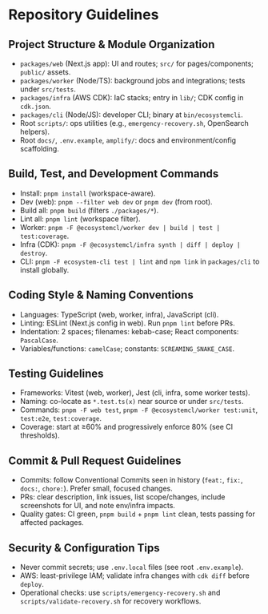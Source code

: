 # Repository Guidelines

## Project Structure & Module Organization
- `packages/web` (Next.js app): UI and routes; `src/` for pages/components; `public/` assets.
- `packages/worker` (Node/TS): background jobs and integrations; tests under `src/tests`.
- `packages/infra` (AWS CDK): IaC stacks; entry in `lib/`; CDK config in `cdk.json`.
- `packages/cli` (Node/JS): developer CLI; binary at `bin/ecosystemcli`.
- Root `scripts/`: ops utilities (e.g., `emergency-recovery.sh`, OpenSearch helpers).
- Root `docs/`, `.env.example`, `amplify/`: docs and environment/config scaffolding.

## Build, Test, and Development Commands
- Install: `pnpm install` (workspace-aware).
- Dev (web): `pnpm --filter web dev` or `pnpm dev` (from root).
- Build all: `pnpm build` (filters `./packages/*`).
- Lint all: `pnpm lint` (workspace filter).
- Worker: `pnpm -F @ecosystemcl/worker dev | build | test | test:coverage`.
- Infra (CDK): `pnpm -F @ecosystemcl/infra synth | diff | deploy | destroy`.
- CLI: `pnpm -F ecosystem-cli test | lint` and `npm link` in `packages/cli` to install globally.

## Coding Style & Naming Conventions
- Languages: TypeScript (web, worker, infra), JavaScript (cli).
- Linting: ESLint (Next.js config in web). Run `pnpm lint` before PRs.
- Indentation: 2 spaces; filenames: kebab-case; React components: `PascalCase`.
- Variables/functions: `camelCase`; constants: `SCREAMING_SNAKE_CASE`.

## Testing Guidelines
- Frameworks: Vitest (web, worker), Jest (cli, infra, some worker tests).
- Naming: co-locate as `*.test.ts(x)` near source or under `src/tests`.
- Commands: `pnpm -F web test`, `pnpm -F @ecosystemcl/worker test:unit`, `test:e2e`, `test:coverage`.
- Coverage: start at ≥60% and progressively enforce 80% (see CI thresholds).

## Commit & Pull Request Guidelines
- Commits: follow Conventional Commits seen in history (`feat:`, `fix:`, `docs:`, `chore:`). Prefer small, focused changes.
- PRs: clear description, link issues, list scope/changes, include screenshots for UI, and note env/infra impacts.
- Quality gates: CI green, `pnpm build` + `pnpm lint` clean, tests passing for affected packages.

## Security & Configuration Tips
- Never commit secrets; use `.env.local` files (see root `.env.example`).
- AWS: least-privilege IAM; validate infra changes with `cdk diff` before `deploy`.
- Operational checks: use `scripts/emergency-recovery.sh` and `scripts/validate-recovery.sh` for recovery workflows.
